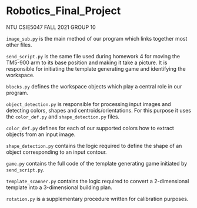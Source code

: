 # Robotics_Final_Project
NTU CSIE5047 FALL 2021 GROUP 10

```image_sub.py``` is the main method of our program which links together most other files.

```send_script.py``` is the same file used during homework 4 for moving the TM5-900 arm to its base position and making it take a picture. It is responsible for initiating the template generating game and identifying the workspace.

```blocks.py``` defines the workspace objects which play a central role in our program.

```object_detection.py``` is responsible for processing input images and detecting colors, shapes and centroids/orientations. For this purpose it uses the ```color_def.py``` and ```shape_detection.py``` files.

```color_def.py``` defines for each of our supported colors how to extract objects from an input image.

```shape_detection.py``` contains the logic required to define the shape of an object corresponding to an input contour.

```game.py``` contains the full code of the template generating game initiated by ```send_script.py```.

```template_scanner.py``` contains the logic required to convert a 2-dimensional template into a 3-dimensional building plan.

```rotation.py``` is a supplementary procedure written for calibration purposes.
